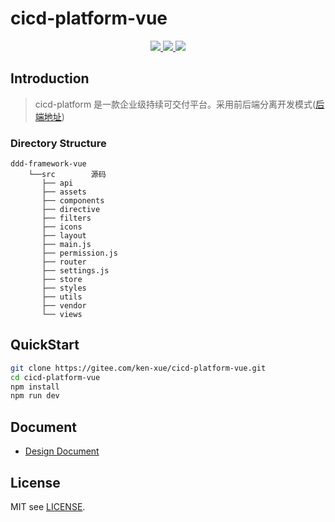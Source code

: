 # cicd-platform-vue

<p align="center">
  <a href="https://gitee.com/ken-xue/ddd-framework-vue/blob/master/LICENSE">
    <img src="https://img.shields.io/static/v1?label=license&message=MIT&color=green">
  </a>  
  <a href="https://github.com/vuejs/vue">
    <img src="https://img.shields.io/static/v1?label=element-ui&message=2.x&color=blue">
  </a>
  <a href="https://gitee.com/ken-xue/ddd-framework-vue">
    <img src="https://img.shields.io/static/v1?label=vue&message=2.6.10&color=green">
  </a>
</p>

## Introduction

> cicd-platform 是一款企业级持续可交付平台。采用前后端分离开发模式([后端地址](https://github.com/ken-xue/cicd-platform))

### Directory Structure

```
ddd-framework-vue
    └──src        源码
       ├── api
       ├── assets
       ├── components
       ├── directive
       ├── filters
       ├── icons
       ├── layout
       ├── main.js
       ├── permission.js
       ├── router
       ├── settings.js
       ├── store
       ├── styles
       ├── utils
       ├── vendor
       └── views
```

## QuickStart

```bash
git clone https://gitee.com/ken-xue/cicd-platform-vue.git
cd cicd-platform-vue
npm install
npm run dev
```
## Document

- [Design Document]()

## License

MIT see [LICENSE](./LICENSE).
